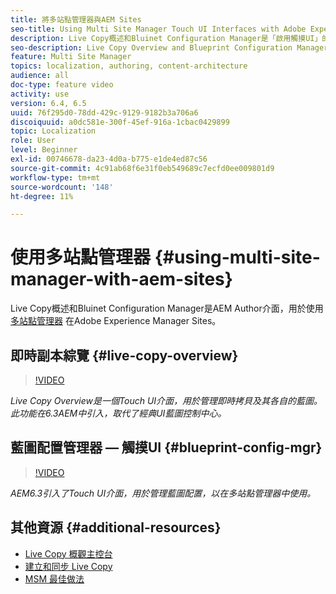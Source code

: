 ```yaml
---
title: 將多站點管理器與AEM Sites
seo-title: Using Multi Site Manager Touch UI Interfaces with Adobe Experience Manager
description: Live Copy概述和Bluinet Configuration Manager是「啟用觸摸UI」的介面，用於使用多站點管理器。
seo-description: Live Copy Overview and Blueprint Configuration Manager are Touch UI Enabled interfaces for working with Multi Site Manager with Adobe Experience Manager.
feature: Multi Site Manager
topics: localization, authoring, content-architecture
audience: all
doc-type: feature video
activity: use
version: 6.4, 6.5
uuid: 76f295d0-78dd-429c-9129-9182b3a706a6
discoiquuid: a0dc581e-300f-45ef-916a-1cbac0429899
topic: Localization
role: User
level: Beginner
exl-id: 00746678-da23-4d0a-b775-e1de4ed87c56
source-git-commit: 4c91ab68f6e31f0eb549689c7ecfd0ee009801d9
workflow-type: tm+mt
source-wordcount: '148'
ht-degree: 11%

---
```


# 使用多站點管理器 {#using-multi-site-manager-with-aem-sites}

Live Copy概述和Bluinet Configuration Manager是AEM Author介面，用於使用 [多站點管理器](https://experienceleague.adobe.com/docs/experience-manager-cloud-service/content/sites/administering/reusing-content/msm-and-translation.html) 在Adobe Experience Manager Sites。

## 即時副本綜覽 {#live-copy-overview}

>[!VIDEO](https://video.tv.adobe.com/v/17054?quality=12&learn=on)

*Live Copy Overview是一個Touch UI介面，用於管理即時拷貝及其各自的藍圖。 此功能在6.3AEM中引入，取代了經典UI藍圖控制中心。*

## 藍圖配置管理器 — 觸摸UI {#blueprint-config-mgr}

>[!VIDEO](https://video.tv.adobe.com/v/17056?quality=12&learn=on)

*AEM6.3引入了Touch UI介面，用於管理藍圖配置，以在多站點管理器中使用。*

## 其他資源 {#additional-resources}

* [Live Copy 概觀主控台](https://helpx.adobe.com/experience-manager/6-5/sites/administering/using/msm-livecopy-overview.html)
* [建立和同步 Live Copy](https://helpx.adobe.com/experience-manager/6-5/sites/administering/using/msm-livecopy.html)
* [MSM 最佳做法](https://helpx.adobe.com/experience-manager/6-5/sites/administering/using/msm-best-practices.html)
